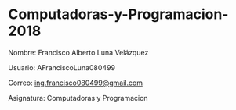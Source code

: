 # Computadoras-y-Programacion-2018
Nombre: Francisco Alberto Luna Velázquez

Usuario: AFranciscoLuna080499

Correo: ing.francisco080499@gmail.com

Asignatura: Computadoras y Programacion 
